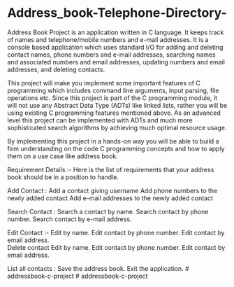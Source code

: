 # Address_book-Telephone-Directory-


Address Book Project is an application written in C language. It keeps track of names and telephone/mobile numbers and e-mail addresses. It is a console based application which uses standard I/O for adding and deleting contact names, phone numbers and e-mail addresses, searching names and associated numbers and email addresses, updating numbers and email addresses, and deleting contacts.

This project will make you implement some important features of C programming which includes command line arguments, input parsing, file operations etc. Since this project is part of the C programming module, it will not use any Abstract Data Type (ADTs) like linked lists, rather you will be using existing C programming features mentioned above. As an advanced level this project can be implemented with ADTs and much more sophisticated search algorithms by achieving much optimal resource usage. 

 
By implementing this project in a hands-on way you will be able to build a firm understanding on the code C programming concepts and how to apply them on a use case like address book.

Requirement Details :-
Here is the list of requirements that your address book should be in a position to handle.     

Add Contact :
Add a contact giving username
Add phone numbers to the newly added contact
Add e-mail addresses to the newly added contact    

Search Contact :
Search a contact by name.
Search contact by phone number.
Search contact by e-mail address. 

Edit Contact :-
Edit by name.
Edit contact by phone number.
Edit contact by email address.                                                 
Delete contact
Edit by name.
Edit contact by phone number.
Edit contact by email address.  

List all contacts :
Save the address book.
Exit the application.
#   a d d r e s s b o o k - c - p r o j e c t  
 #   a d d r e s s b o o k - c - p r o j e c t  
 